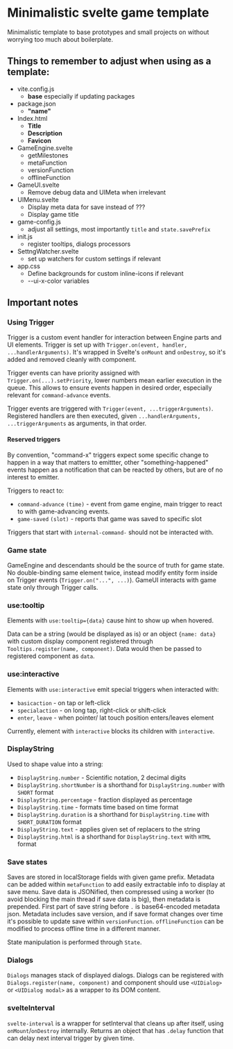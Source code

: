 # Minimalistic svelte game template

Minimalistic template to base prototypes and small projects on without worrying too much about boilerplate.

## Things to remember to adjust when using as a template:

- vite.config.js
  - **base** especially if updating packages
- package.json
  - **"name"**
- Index.html
  - **Title**
  - **Description**
  - **Favicon**
- GameEngine.svelte
  - getMilestones
  - metaFunction
  - versionFunction
  - offlineFunction
- GameUI.svelte
  - Remove debug data and UIMeta when irrelevant
- UIMenu.svelte
  - Display meta data for save instead of ???
  - Display game title
- game-config.js
  - adjust all settings, most importantly `title` and `state.savePrefix`
- init.js
  - register tooltips, dialogs processors
- SettngWatcher.svelte
  - set up watchers for custom settings if relevant
- app.css
  - Define backgrounds for custom inline-icons if relevant
  - --ui-x-color variables

## Important notes

### Using Trigger

Trigger is a custom event handler for interaction between Engine parts and UI elements. Trigger is set up with `Trigger.on(event, handler, ...handlerArguments)`. It's wrapped in Svelte's `onMount` and `onDestroy`, so it's added and removed cleanly with component.

Trigger events can have priority assigned with `Trigger.on(...).setPriority`, lower numbers mean earlier execution in the queue. This allows to ensure events happen in desired order, especially relevant for `command-advance` events.

Trigger events are triggered with `Trigger(event, ...triggerArguments)`. Registered handlers are then executed, given `...handlerArguments, ...triggerArguments` as arguments, in that order. 

#### Reserved triggers 

By convention, "command-x" triggers expect some specific change to happen in a way that matters to emittter, other "something-happened" events happen as a notification that can be reacted by others, but are of no interest to emitter.

Triggers to react to:
- `command-advance` `(time)` - event from game engine, main trigger to react to with game-advancing events.
- `game-saved` `(slot)` - reports that game was saved to specific slot

Triggers that start with `internal-command-` should not be interacted with.

### Game state

GameEngine and descendants should be the source of truth for game state. No double-binding same element twice, instead modify entity form inside on Trigger events (`Trigger.on("...", ...)`).
GameUI interacts with game state only through Trigger calls.

### use:tooltip

Elements with `use:tooltip={data}` cause hint to show up when hovered. 

Data can be a string (would be displayed as is) or an object `{name: data}` with custom display component registered through `Tooltips.register(name, component)`. Data would then be passed to registered component as `data`.

### use:interactive

Elements with `use:interactive` emit special triggers when interacted with:

- `basicaction` - on tap or left-click
- `specialaction` - on long tap, right-click or shift-click
- `enter`, `leave` - when pointer/ lat touch position enters/leaves element

Currently, element with `interactive` blocks its children with `interactive`.

### DisplayString

Used to shape value into a string:

- `DisplayString.number` - Scientific notation, 2 decimal digits
- `DisplayString.shortNumber` is a shorthand for `DisplayString.number` with `SHORT` format
- `DisplayString.percentage` - fraction displayed as percentage
- `DisplayString.time` - formats time based on time format
- `DisplayString.duration` is a shorthand for `DisplayString.time` with `SHORT_DURATION` format
- `DisplayString.text` - applies given set of replacers to the string
- `DisplayString.html` is a shorthand for `DisplayString.text` with `HTML` format

### Save states

Saves are stored in localStorage fields with given game prefix. 
Metadata can be added within `metaFunction` to add easily extractable info to display at save menu. 
Save data is JSONified, then compressed using a worker (to avoid blocking the main thread if save data is big), then metadata is prepended. First part of save string before `.` is base64-encoded metadata json.
Metadata includes save version, and if save format changes over time it's possible to update save within `versionFunction`.
`offlineFunction` can be modified to process offline time in a different manner.

State manipulation is performed through `State`.

### Dialogs

`Dialogs` manages stack of displayed dialogs. Dialogs can be registered with `Dialogs.register(name, component)` and component should use `<UIDialog>` or `<UIDialog modal>` as a wrapper to its DOM content.

### svelteInterval

`svelte-interval` is a wrapper for setInterval that cleans up after itself, using `onMount`/`onDestroy` internally. Returns an object that has `.delay` function that can delay next interval trigger by given time. 
